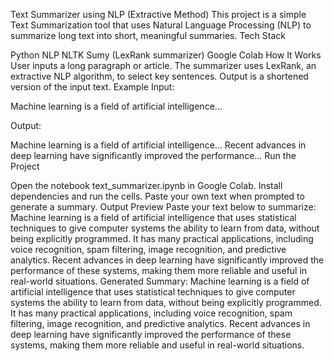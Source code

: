 Text Summarizer using NLP (Extractive Method) This project is a simple Text Summarization tool that uses Natural Language Processing (NLP) to summarize long text into short, meaningful summaries. Tech Stack

Python
NLP
NLTK
Sumy (LexRank summarizer)
Google Colab How It Works
User inputs a long paragraph or article.
The summarizer uses LexRank, an extractive NLP algorithm, to select key sentences.
Output is a shortened version of the input text. Example
Input:

Machine learning is a field of artificial intelligence...

Output:

Machine learning is a field of artificial intelligence... Recent advances in deep learning have significantly improved the performance... Run the Project

Open the notebook text_summarizer.ipynb in Google Colab.
Install dependencies and run the cells.
Paste your own text when prompted to generate a summary. Output Preview Paste your text below to summarize: Machine learning is a field of artificial intelligence that uses statistical techniques to give computer systems the ability to learn from data, without being explicitly programmed. It has many practical applications, including voice recognition, spam filtering, image recognition, and predictive analytics. Recent advances in deep learning have significantly improved the performance of these systems, making them more reliable and useful in real-world situations. Generated Summary: Machine learning is a field of artificial intelligence that uses statistical techniques to give computer systems the ability to learn from data, without being explicitly programmed. It has many practical applications, including voice recognition, spam filtering, image recognition, and predictive analytics. Recent advances in deep learning have significantly improved the performance of these systems, making them more reliable and useful in real-world situations.
